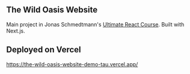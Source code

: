 ## The Wild Oasis Website

Main project in Jonas Schmedtmann's <a href="https://www.udemy.com/course/the-ultimate-react-course">Ultimate React Course</a>. Built with Next.js.

## Deployed on Vercel

https://the-wild-oasis-website-demo-tau.vercel.app/

